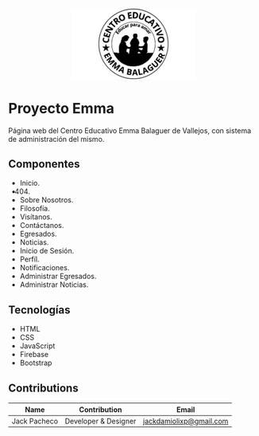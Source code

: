 <p align="center">
  <img src="./assets/black-logo.png" alt="Emma Favicon" width="250"/>
</p>

# Proyecto Emma

Página web del Centro Educativo Emma Balaguer de Vallejos, con sistema de administración del mismo.

## Componentes

- Inicio.
- 404.
- Sobre Nosotros.
- Filosofía.
- Visítanos.
- Contáctanos.
- Egresados.
- Noticias.
- Inicio de Sesión.
- Perfíl.
- Notificaciones.
- Administrar Egresados.
- Administrar Noticias.

## Tecnologías

- HTML
- CSS
- JavaScript
- Firebase
- Bootstrap

## Contributions

| Name         | Contribution         | Email                     |
| ------------ | -------------------- | ------------------------- |
| Jack Pacheco | Developer & Designer | <jackdamiolixp@gmail.com> |
